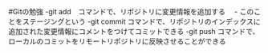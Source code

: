 #Gitの勉強
-git add　コマンドで、リポジトリに変更情報を追加する
　- このことをステージングという
-git commit コマンドで、リポジトリのインデックスに追加された変更情報にコメントをつけてコミットできる
-git push コマンドで、ローカルのコミットをリモートリポジトリに反映させることができる

